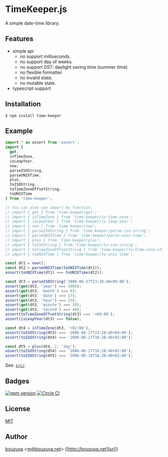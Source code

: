 # TimeKeeper.js

A simple date-time library.

## Features

- simple api
    - no support milliseconds.
    - no support day of weeks.
    - no support DST: daylight saving time (summer time).
    - no flexible formatter.
    - no invalid state.
    - no mutable state.
- typescript support

## Installation

```
$ npm install time-keeper
```

## Example

```ts
import * as assert from 'assert';
import {
  get,
  inTimeZone,
  isLeapYear,
  now,
  parseISOString,
  parseUNIXTime,
  plus,
  toISOString,
  toTimeZoneOffsetString,
  toUNIXTime
} from 'time-keeper';

// You can also use import by function.
// import { get } from 'time-keeper/get';
// import { inTimeZone } from 'time-keeper/in-time-zone';
// import { isLeapYear } from 'time-keeper/is-leap-year';
// import { now } from 'time-keeper/now';
// import { parseISOString } from 'time-keeper/parse-iso-string';
// import { parseUNIXTime } from 'time-keeper/parse-unix-time';
// import { plus } from 'time-keeper/plus';
// import { toISOString } from 'time-keeper/to-iso-string';
// import { toTimeZoneOffsetString } from 'time-keeper/to-time-zone-offset-string';
// import { toUNIXTime } from 'time-keeper/to-unix-time';

const dt1 = now();
const dt2 = parseUNIXTime(toUNIXTime(dt1));
assert(toUNIXTime(dt1) === toUNIXTime(dt2));

const dt3 = parseISOString('2006-06-17T23:28:40+09:00');
assert(get(dt3, 'year') === 2006);
assert(get(dt3, 'month') === 6);
assert(get(dt3, 'date') === 17);
assert(get(dt3, 'hour') === 23);
assert(get(dt3, 'minute') === 28);
assert(get(dt3, 'second') === 40);
assert(toTimeZoneOffsetString(dt3) === '+09:00');
assert(isLeapYear(dt3) === false);

const dt4 = inTimeZone(dt3, '+02:00');
assert(toISOString(dt3) === '2006-06-17T23:28:40+09:00');
assert(toISOString(dt4) === '2006-06-17T16:28:40+02:00');

const dt5 = plus(dt4, 2, 'day');
assert(toISOString(dt4) === '2006-06-17T16:28:40+02:00');
assert(toISOString(dt5) === '2006-06-19T16:28:40+02:00');
```

See: [`src/`](src/).

## Badges

[![npm version][npm-badge-url]][npm-url]
[![Circle CI][circleci-badge-url]][circleci-url]

[npm-badge-url]: https://badge.fury.io/js/time-keeper.svg
[npm-url]: https://www.npmjs.com/package/time-keeper
[circleci-badge-url]: https://circleci.com/gh/bouzuya/time-keeper-js.svg?style=svg
[circleci-url]: https://circleci.com/gh/bouzuya/time-keeper-js

## License

[MIT](LICENSE)

## Author

[bouzuya][user] &lt;[m@bouzuya.net][email]&gt; ([http://bouzuya.net][url])

[user]: https://github.com/bouzuya
[email]: mailto:m@bouzuya.net
[url]: http://bouzuya.net
